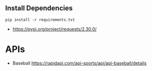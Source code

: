 ## Install Dependencies
`pip install -r requirements.txt`

* https://pypi.org/project/requests/2.30.0/

# APIs

* Baseball https://rapidapi.com/api-sports/api/api-baseball/details
